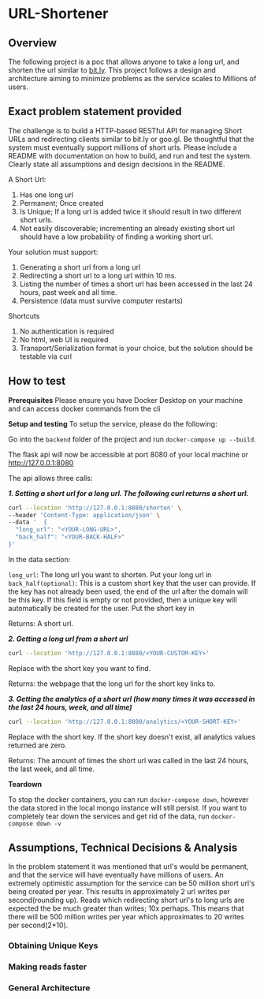 # URL-Shortener

## Overview

The following project is a poc that allows anyone to take a long url, and shorten the url similar to [bit.ly](https://bitly.com/). This project follows a design and architecture aiming to minimize problems as the service scales to Millions of users. 
## Exact problem statement provided

The challenge is to build a HTTP-based RESTful API for managing Short URLs and redirecting clients similar to bit.ly or goo.gl. Be thoughtful that the system must eventually support millions of short urls. Please include a README with documentation on how to build, and run and test the system. Clearly state all assumptions and design decisions in the README. 

A Short Url: 

1. Has one long url 
2. Permanent; Once created 
3. Is Unique; If a long url is added twice it should result in two different short urls. 
4. Not easily discoverable; incrementing an already existing short url should have a low probability of finding a working short url. 

Your solution must support: 

1. Generating a short url from a long url 
2. Redirecting a short url to a long url within 10 ms. 
3. Listing the number of times a short url has been accessed in the last 24 hours, past week and all time. 
4. Persistence (data must survive computer restarts) 

Shortcuts 

1. No authentication is required 
2. No html, web UI is required 
3. Transport/Serialization format is your choice, but the solution should be testable via curl


## How to test

**Prerequisites**
Please ensure you have Docker Desktop on your machine and can access docker commands from the cli

**Setup and testing**
To setup the service, please do the following:

Go into the ```backend``` folder of the project and run ```docker-compose up --build```.

The flask api will now be accessible at port 8080 of your local machine or http://127.0.0.1:8080 

The api allows three calls:

***1. Setting a short url for a long url. The following curl returns a short url.***

  ```bash
curl --location 'http://127.0.0.1:8080/shorten' \
--header 'Content-Type: application/json' \
--data '  {
    "long_url": "<YOUR-LONG-URL>",
    "back_half": "<YOUR-BACK-HALF>"
  }'

```
In the data section:

```long_url```: The long url you want to shorten. Put your long url in <YOUR-LONG-URL>
```back_half(optional)```: This is a custom short key that the user can provide. If the key has not already been used, the end of the url after the domain will be this key. If this field is empty or not provided, then a unique key will automatically be created for the user. Put the short key in <YOUR-BACK-HALF>  

Returns: A short url. 

***2. Getting a long url from a short url***

```bash
curl --location 'http://127.0.0.1:8080/<YOUR-CUSTOM-KEY>'
```
Replace <YOUR-CUSTOM-KEY> with the short key you want to find. 

Returns: the webpage that the long url for the short key links to. 
     
***3. Getting the analytics of a short url (how many times it was accessed in the last 24 hours, week, and all time)*** 

```bash
curl --location 'http://127.0.0.1:8080/analytics/<YOUR-SHORT-KEY>'
```
Replace <YOUR-SHORT-KEY> with the short key. If the short key doesn't exist, all analytics values returned are zero. 

Returns: The amount of times the short url was called in the last 24 hours, the last week, and all time. 


**Teardown**

To stop the docker containers, you can run ```docker-compose down```, however the data stored in the local mongo instance will still persist. If you want to completely tear down the services and get rid of the data, run ```docker-compose down -v```

## Assumptions, Technical Decisions & Analysis 


In the problem statement it was mentioned that url's would be permanent, and that the service will have eventually have millions of users. An extremely optimistic assumption for the service can be 50 million short url's being created per year. This results in approximately 2 url writes per second(rounding up). Reads which redirecting short url's to long urls are expected the be much greater than writes; 10x perhaps. This means that there will be 500 million writes per year which approximates to 20 writes per second(2*10). 


### Obtaining Unique Keys ###


### Making reads faster ###


### General Architecture ###





